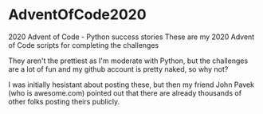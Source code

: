 # AdventOfCode2020
2020 Advent of Code - Python success stories
These are my 2020 Advent of Code scripts for completing the challenges

They aren't the prettiest as I'm moderate with Python, but the challenges are a lot of fun and my github account is pretty naked, so why not?

I was initially hesistant about posting these, but then my friend John Pavek (who is awesome.com) pointed out that there are already thousands of other folks posting theirs publicly.
